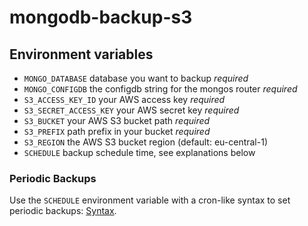 # mongodb-backup-s3

## Environment variables

- `MONGO_DATABASE`  database you want to backup *required*
- `MONGO_CONFIGDB` the configdb string for the mongos router *required*
- `S3_ACCESS_KEY_ID` your AWS access key *required*
- `S3_SECRET_ACCESS_KEY` your AWS secret key *required*
- `S3_BUCKET` your AWS S3 bucket path *required*
- `S3_PREFIX` path prefix in your bucket *required*
- `S3_REGION` the AWS S3 bucket region (default: eu-central-1)
- `SCHEDULE` backup schedule time, see explanations below

### Periodic Backups

Use the `SCHEDULE` environment variable with a cron-like syntax to set periodic backups: [Syntax](http://godoc.org/github.com/robfig/cron#hdr-Predefined_schedules).
